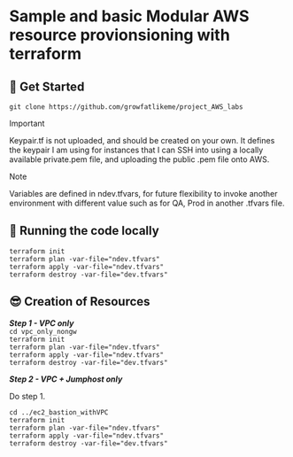 # Sample and basic Modular AWS resource provionsioning with terraform

## 📌 Get Started

`git clone https://github.com/growfatlikeme/project_AWS_labs`

> [!IMPORTANT]
> Keypair.tf is not uploaded, and should be created on your own.
> It defines the keypair I am using for instances that I can SSH into using a locally available private.pem file, and uploading the public .pem file onto AWS.

> [!NOTE]
> Variables are defined in ndev.tfvars, for future flexibility to invoke another environment with different value such as for QA, Prod in another .tfvars file.

## :running: Running the code locally

`terraform init` <br>
`terraform plan -var-file="ndev.tfvars" ` <br>
`terraform apply -var-file="ndev.tfvars"` <br>
`terraform destroy -var-file="dev.tfvars" `<br>

## :sunglasses: Creation of Resources

**_Step 1 - VPC only_** <br>
`cd vpc_only_nongw` <br>
`terraform init` <br>
`terraform plan -var-file="ndev.tfvars" ` <br>
`terraform apply -var-file="ndev.tfvars"` <br>
`terraform destroy -var-file="dev.tfvars" `<br>

**_Step 2 - VPC + Jumphost only_** <br>

Do step 1. <br>

`cd ../ec2_bastion_withVPC` <br>
`terraform init` <br>
`terraform plan -var-file="ndev.tfvars" ` <br>
`terraform apply -var-file="ndev.tfvars"` <br>
`terraform destroy -var-file="dev.tfvars" `<br>
